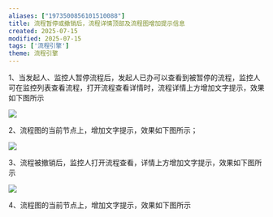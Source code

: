 ```yaml
---
aliases: ["1973500856101510088"]
title: 流程暂停或撤销后，流程详情顶部及流程图增加提示信息
created: 2025-07-15
modified: 2025-07-15
tags: ['流程引擎']
theme: 流程引擎
---
```


1、当发起人、监控人暂停流程后，发起人已办可以查看到被暂停的流程，监控人可在监控列表查看流程，打开流程查看详情时，流程详情上方增加文字提示，效果如下图所示

![](https://myhelpdoc.oss-cn-heyuan.aliyuncs.com/mdimages/6beee795408a354fa29134111a9e5de3.jpg)

2、流程图的当前节点上，增加文字提示，效果如下图所示；

![](https://myhelpdoc.oss-cn-heyuan.aliyuncs.com/mdimages/52c89ec5fb73fde124944a728decb7d3.jpg)

3、流程被撤销后，监控人打开流程查看，详情上方增加文字提示，效果如下图所示

![](https://myhelpdoc.oss-cn-heyuan.aliyuncs.com/mdimages/00d6d946ca709db2f35c2e299404b740.jpg)

4、流程图的当前节点上，增加文字提示，效果如下图所示

